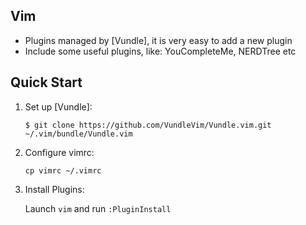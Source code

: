 ## Vim

* Plugins managed by [Vundle], it is very easy to add a new plugin
* Include some useful plugins, like: YouCompleteMe, NERDTree etc

## Quick Start

1. Set up [Vundle]:

   `$ git clone https://github.com/VundleVim/Vundle.vim.git ~/.vim/bundle/Vundle.vim`

2. Configure vimrc:

   `cp vimrc ~/.vimrc`

3. Install Plugins:

   Launch `vim` and run `:PluginInstall`

